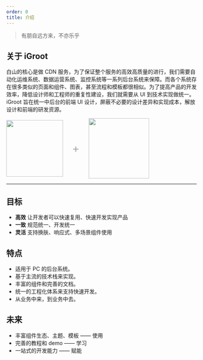 ```yaml
---
order: 0
title: 介绍
---
```

> 有朋自远方来，不亦乐乎

## 关于 iGroot

白山的核心是做 CDN 服务，为了保证整个服务的高效高质量的进行，我们需要自动化运维系统、数据运营系统、监控系统等一系列后台系统来保障。而各个系统存在很多类似的页面和组件、图表，甚至流程和模板都很相似。为了提高产品的开发效率，降低设计师和工程师的重复性建设，我们就需要从 UI 到技术实现做统一。iGroot 旨在统一中后台的前端 UI 设计，屏蔽不必要的设计差异和实现成本，解放设计和前端的研发资源。

<div class="pic-plus">
  <img width="150" src="http://fe.baishancloud.com/images/page-logo.png">
  <span>+</span>
  <img width="160" src="http://fe.baishancloud.com/images/react.png">
</div>

<style>
.pic-plus > * {
  display: inline-block!important;
  vertical-align: middle;
}
.pic-plus span {
  font-size: 30px;
  color: #aaa;
  margin: 0 20px;
}
</style>

---

## 目标
* **高效** 让开发者可以快速复用、快速开发实现产品
* **一致** 规范统一、开发统一
* **灵活** 支持换肤、响应式、多场景组件使用

## 特点
- 适用于 PC 的后台系统。
- 基于主流的技术栈来实现。
- 丰富的组件和完善的文档。
- 统一的工程化体系来支持快速开发。
- 从业务中来，到业务中去。

## 未来
* 丰富组件生态、主题、模板 —— 使用
* 完善的教程和 demo —— 学习
* 一站式的开发能力 —— 赋能
